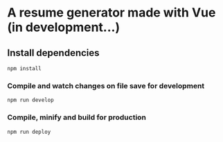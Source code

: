 # A resume generator made with Vue (in development...)

## Install dependencies
```
npm install
```

### Compile and watch changes on file save for development
```
npm run develop
```

### Compile, minify and build for production
```
npm run deploy
```
